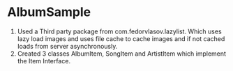 AlbumSample
===========

1) Used a Third party package from com.fedorvlasov.lazylist. Which uses lazy load images and uses file cache to cache images and if not cached loads from server asynchronously.
2) Created 3 classes AlbumItem, SongItem and ArtistItem which implement the Item Interface.
